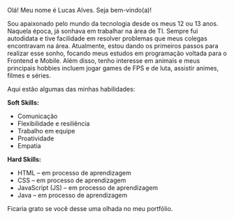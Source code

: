 
Olá! Meu nome é Lucas Alves. Seja bem-vindo(a)!

Sou apaixonado pelo mundo da tecnologia desde os meus 12 ou 13 anos. Naquela época, já sonhava em trabalhar na área de TI. Sempre fui autodidata e tive facilidade em resolver problemas que meus colegas encontravam na área. Atualmente, estou dando os primeiros passos para realizar esse sonho, focando meus estudos em programação voltada para o Frontend e Mobile. Além disso, tenho interesse em animais e meus principais hobbies incluem jogar games de FPS e de luta, assistir animes, filmes e séries.

Aqui estão algumas das minhas habilidades:

**Soft Skills:**
- Comunicação
- Flexibilidade e resiliência
- Trabalho em equipe
- Proatividade
- Empatia

**Hard Skills:**
- HTML – em processo de aprendizagem
- CSS – em processo de aprendizagem
- JavaScript (JS) – em processo de aprendizagem
- Java – em processo de aprendizagem

Ficaria grato se você desse uma olhada no meu portfólio.
